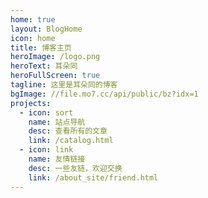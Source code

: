 ```yaml
---
home: true
layout: BlogHome
icon: home
title: 博客主页
heroImage: /logo.png
heroText: 耳朵同
heroFullScreen: true
tagline: 这里是耳朵同的博客
bgImage: //file.mo7.cc/api/public/bz?idx=1
projects:
  - icon: sort
    name: 站点导航
    desc: 查看所有的文章
    link: /catalog.html
  - icon: link
    name: 友情链接
    desc: 一些友链，欢迎交换
    link: /about_site/friend.html
---
```


